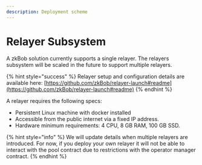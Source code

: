 ```yaml
---
description: Deployment scheme
---
```


# Relayer Subsystem

A zkBob solution currently supports a single relayer. The relayers subsystem will be scaled in the future to support multiple relayers.

{% hint style="success" %}
Relayer setup and configuration details are available here: [https://github.com/zkBob/relayer-launch#readme](https://github.com/zkBob/relayer-launch#readme)
{% endhint %}

A relayer requires the following specs:

* Persistent Linux machine with docker installed
* Accessible from the public internet via a fixed IP address.&#x20;
* Hardware minimum requirements:  4 CPU, 8 GB RAM, 100 GB SSD.

{% hint style="info" %}
We will update details when multiple relayers are introduced. For now, if you deploy your own relayer it will not be able to interact with the pool contract due to restrictions with the operator manager contract.&#x20;
{% endhint %}



